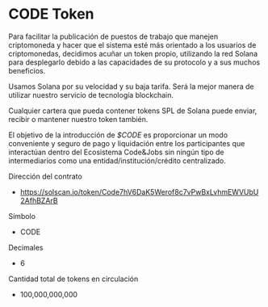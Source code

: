 # CODE Token


Para facilitar la publicación de puestos de trabajo que manejen criptomoneda y hacer que el sistema esté más orientado a los usuarios de criptomonedas, decidimos acuñar un token propio, utilizando la red Solana para desplegarlo debido a las capacidades de su protocolo y a sus muchos beneficios.

Usamos Solana por su velocidad y su baja tarifa. Será la mejor manera de utilizar nuestro servicio de tecnología blockchain.

Cualquier cartera que pueda contener tokens SPL de Solana puede enviar, recibir o mantener nuestro token también.

El objetivo de la introducción de *$CODE* es proporcionar un modo conveniente y seguro de pago y liquidación entre los participantes que interactúan dentro del Ecosistema Code&Jobs sin ningún tipo de intermediarios como una entidad/institución/crédito centralizado.


Dirección del contrato

- https://solscan.io/token/Code7hV6DaK5Werof8c7vPwBxLvhmEWVUbU2AfhBZArB

Símbolo

- CODE

Decimales

- 6

Cantidad total de tokens en circulación 

- 100,000,000,000

